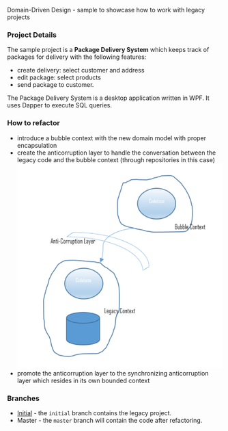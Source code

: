 Domain-Driven Design - sample to showcase how to work with legacy projects

### Project Details

The sample project is a **Package Delivery System** which keeps track of packages for delivery with the following features:
- create delivery: select customer and address
- edit package: select products
- send package to customer.

The Package Delivery System is a desktop application written in WPF. It uses Dapper to execute SQL queries.

### How to refactor

- introduce a bubble context with the new domain model with proper encapsulation	
- create the anticorruption layer to handle the conversation between the legacy code and the bubble context (through repositories in this case)	
![anticorruption layer](https://github.com/Lidiadev/ddd-legacy-project/blob/master/images/anticorruption_layer.PNG)
- promote the anticorruption layer to the synchronizing anticorruption layer which resides in its own bounded context

### Branches

- [Initial](https://github.com/Lidiadev/ddd-legacy-project/tree/intial) - the `initial` branch contains the legacy project.
- Master - the `master` branch will contain the code after refactoring. 
